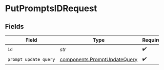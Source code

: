 # PutPromptsIDRequest


## Fields

| Field                                                                        | Type                                                                         | Required                                                                     | Description                                                                  |
| ---------------------------------------------------------------------------- | ---------------------------------------------------------------------------- | ---------------------------------------------------------------------------- | ---------------------------------------------------------------------------- |
| `id`                                                                         | *str*                                                                        | :heavy_check_mark:                                                           | N/A                                                                          |
| `prompt_update_query`                                                        | [components.PromptUpdateQuery](../../models/components/promptupdatequery.md) | :heavy_check_mark:                                                           | N/A                                                                          |